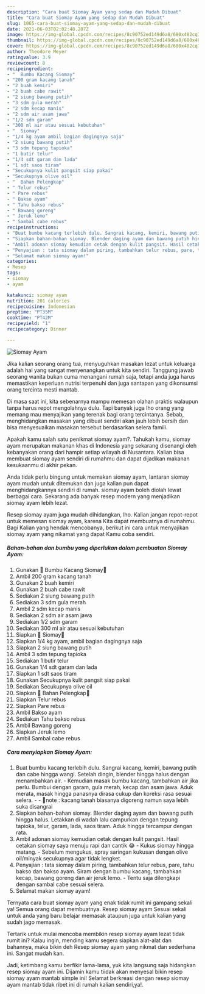 ```yaml
---
description: "Cara buat Siomay Ayam yang sedap dan Mudah Dibuat"
title: "Cara buat Siomay Ayam yang sedap dan Mudah Dibuat"
slug: 1065-cara-buat-siomay-ayam-yang-sedap-dan-mudah-dibuat
date: 2021-06-03T02:02:48.207Z
image: https://img-global.cpcdn.com/recipes/8c90752ed149d6a8/680x482cq70/siomay-ayam-foto-resep-utama.jpg
thumbnail: https://img-global.cpcdn.com/recipes/8c90752ed149d6a8/680x482cq70/siomay-ayam-foto-resep-utama.jpg
cover: https://img-global.cpcdn.com/recipes/8c90752ed149d6a8/680x482cq70/siomay-ayam-foto-resep-utama.jpg
author: Theodore Meyer
ratingvalue: 3.9
reviewcount: 8
recipeingredient:
- "  Bumbu Kacang Siomay"
- "200 gram kacang tanah"
- "2 buah kemiri"
- "2 buah cabe rawit"
- "2 siung bawang putih"
- "3 sdm gula merah"
- "2 sdm kecap manis"
- "2 sdm air asam jawa"
- "1/2 sdm garam"
- "300 ml air atau sesuai kebutuhan"
- "  Siomay"
- "1/4 kg ayam ambil bagian dagingnya saja"
- "2 siung bawang putih"
- "3 sdm tepung tapioka"
- "1 butir telur"
- "1/4 sdt garam dan lada"
- "1 sdt saos tiram"
- "Secukupnya kulit pangsit siap pakai"
- "Secukupnya olive oil"
- "  Bahan Pelengkap"
- " Telur rebus"
- " Pare rebus"
- " Bakso ayam"
- " Tahu bakso rebus"
- " Bawang goreng"
- " Jeruk lemo"
- " Sambal cabe rebus"
recipeinstructions:
- "Buat bumbu kacang terlebih dulu. Sangrai kacang, kemiri, bawang putih dan cabe hingga wangi. Setelah dingin, blender hingga halus dengan menambahkan air.  Kemudian masak bumbu kacang, tambahkan air jika perlu. Bumbui dengan garam, gula merah, kecap dan asam jawa. Aduk merata, masak hingga panasnya dirasa cukup dan koreksi rasa sesuai selera.  💚note : kacang tanah biasanya digoreng namun saya lebih suka disangrai"
- "Siapkan bahan-bahan siomay. Blender daging ayam dan bawang putih hingga halus. Letakkan di wadah lalu campurkan dengan tepung tapioka, telur, garam, lada, saos tiram. Aduk hingga tercampur dengan rata."
- "Ambil adonan siomay kemudian cetak dengan kulit pangsit. Hasil cetakan siomay saya menuju rapi dan cantik 😂 Kukus siomay hingga matang. Sebelum mengukus, spray saringan kukusan dengan olive oil/minyak secukupnya agar tidak lengket."
- "Penyajian : tata siomay dalam piring, tambahkan telur rebus, pare, tahu bakso dan bakso ayam. Siram dengan bumbu kacang, tambahkan kecap, bawang goreng dan air jeruk lemo. Tentu saja dilengkapi dengan sambal cabe sesuai selera."
- "Selamat makan siomay ayam!"
categories:
- Resep
tags:
- siomay
- ayam

katakunci: siomay ayam 
nutrition: 201 calories
recipecuisine: Indonesian
preptime: "PT35M"
cooktime: "PT42M"
recipeyield: "1"
recipecategory: Dinner

---
```



![Siomay Ayam](https://img-global.cpcdn.com/recipes/8c90752ed149d6a8/680x482cq70/siomay-ayam-foto-resep-utama.jpg)

Jika kalian seorang orang tua, menyuguhkan masakan lezat untuk keluarga adalah hal yang sangat menyenangkan untuk kita sendiri. Tanggung jawab seorang  wanita bukan cuma menangani rumah saja, tetapi anda juga harus memastikan keperluan nutrisi terpenuhi dan juga santapan yang dikonsumsi orang tercinta mesti mantab.

Di masa  saat ini, kita sebenarnya mampu memesan olahan praktis walaupun tanpa harus repot mengolahnya dulu. Tapi banyak juga lho orang yang memang mau menyajikan yang terenak bagi orang tercintanya. Sebab, menghidangkan masakan yang dibuat sendiri akan jauh lebih bersih dan bisa menyesuaikan masakan tersebut berdasarkan selera famili. 



Apakah kamu salah satu penikmat siomay ayam?. Tahukah kamu, siomay ayam merupakan makanan khas di Indonesia yang sekarang disenangi oleh kebanyakan orang dari hampir setiap wilayah di Nusantara. Kalian bisa membuat siomay ayam sendiri di rumahmu dan dapat dijadikan makanan kesukaanmu di akhir pekan.

Anda tidak perlu bingung untuk memakan siomay ayam, lantaran siomay ayam mudah untuk ditemukan dan juga kalian pun dapat menghidangkannya sendiri di rumah. siomay ayam boleh diolah lewat berbagai cara. Sekarang ada banyak resep modern yang menjadikan siomay ayam lebih lezat.

Resep siomay ayam juga mudah dihidangkan, lho. Kalian jangan repot-repot untuk memesan siomay ayam, karena Kita dapat membuatnya di rumahmu. Bagi Kalian yang hendak mencobanya, berikut ini cara untuk menyajikan siomay ayam yang nikamat yang dapat Kamu coba sendiri.

<!--inarticleads1-->

##### Bahan-bahan dan bumbu yang diperlukan dalam pembuatan Siomay Ayam:

1. Gunakan  💚 Bumbu Kacang Siomay💚
1. Ambil 200 gram kacang tanah
1. Gunakan 2 buah kemiri
1. Gunakan 2 buah cabe rawit
1. Sediakan 2 siung bawang putih
1. Sediakan 3 sdm gula merah
1. Ambil 2 sdm kecap manis
1. Sediakan 2 sdm air asam jawa
1. Sediakan 1/2 sdm garam
1. Sediakan 300 ml air atau sesuai kebutuhan
1. Siapkan  💚 Siomay💚
1. Siapkan 1/4 kg ayam, ambil bagian dagingnya saja
1. Siapkan 2 siung bawang putih
1. Ambil 3 sdm tepung tapioka
1. Sediakan 1 butir telur
1. Gunakan 1/4 sdt garam dan lada
1. Siapkan 1 sdt saos tiram
1. Gunakan Secukupnya kulit pangsit siap pakai
1. Sediakan Secukupnya olive oil
1. Siapkan  💚 Bahan Pelengkap💚
1. Siapkan  Telur rebus
1. Siapkan  Pare rebus
1. Ambil  Bakso ayam
1. Sediakan  Tahu bakso rebus
1. Ambil  Bawang goreng
1. Siapkan  Jeruk lemo
1. Ambil  Sambal cabe rebus




<!--inarticleads2-->

##### Cara menyiapkan Siomay Ayam:

1. Buat bumbu kacang terlebih dulu. Sangrai kacang, kemiri, bawang putih dan cabe hingga wangi. Setelah dingin, blender hingga halus dengan menambahkan air.  - Kemudian masak bumbu kacang, tambahkan air jika perlu. Bumbui dengan garam, gula merah, kecap dan asam jawa. Aduk merata, masak hingga panasnya dirasa cukup dan koreksi rasa sesuai selera. -  - 💚note : kacang tanah biasanya digoreng namun saya lebih suka disangrai
1. Siapkan bahan-bahan siomay. Blender daging ayam dan bawang putih hingga halus. Letakkan di wadah lalu campurkan dengan tepung tapioka, telur, garam, lada, saos tiram. Aduk hingga tercampur dengan rata.
1. Ambil adonan siomay kemudian cetak dengan kulit pangsit. Hasil cetakan siomay saya menuju rapi dan cantik 😂 - Kukus siomay hingga matang. - Sebelum mengukus, spray saringan kukusan dengan olive oil/minyak secukupnya agar tidak lengket.
1. Penyajian : tata siomay dalam piring, tambahkan telur rebus, pare, tahu bakso dan bakso ayam. Siram dengan bumbu kacang, tambahkan kecap, bawang goreng dan air jeruk lemo. - Tentu saja dilengkapi dengan sambal cabe sesuai selera.
1. Selamat makan siomay ayam!




Ternyata cara buat siomay ayam yang enak tidak rumit ini gampang sekali ya! Semua orang dapat membuatnya. Resep siomay ayam Sesuai sekali untuk anda yang baru belajar memasak ataupun juga untuk kalian yang sudah jago memasak.

Tertarik untuk mulai mencoba membikin resep siomay ayam lezat tidak rumit ini? Kalau ingin, mending kamu segera siapkan alat-alat dan bahannya, maka bikin deh Resep siomay ayam yang nikmat dan sederhana ini. Sangat mudah kan. 

Jadi, ketimbang kamu berfikir lama-lama, yuk kita langsung saja hidangkan resep siomay ayam ini. Dijamin kamu tiidak akan menyesal bikin resep siomay ayam mantab simple ini! Selamat berkreasi dengan resep siomay ayam mantab tidak ribet ini di rumah kalian sendiri,ya!.

